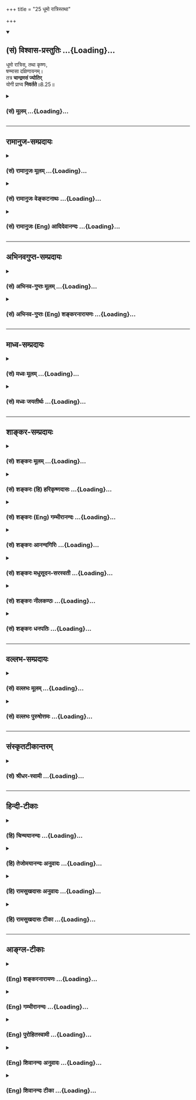 +++
title = "25 धूमो रात्रिस्तथा"

+++
<div class="js_include" newlevelforh1="2" title="(सं) विश्वास-प्रस्तुतिः" unfilled url="/mahAbhAratam/vyAsaH/shlokashaH/06-bhIShma-parva/03-bhagavad-gItA-parva/saMskRtam/vishvAsa-prastutiH/08_axara-para-brahma-yo/25_dhUmo_rAtristathA.md">
<details open><summary><h2>(सं) विश्वास-प्रस्तुतिः ...{Loading}...</h2></summary>

धूमो रात्रिस्, तथा कृष्णः,  
षण्मासा दक्षिणायनम्।  
तत्र **चान्द्रमसं ज्योतिर्**  
योगी प्राप्य **निवर्तते**॥8.25॥
</details>
</div>
<div class="js_include collapsed" newlevelforh1="3" title="(सं) मूलम्" unfilled url="/mahAbhAratam/vyAsaH/shlokashaH/06-bhIShma-parva/03-bhagavad-gItA-parva/saMskRtam/mUlam/08_axara-para-brahma-yo/25_dhUmo_rAtristathA.md">
<details><summary><h3>(सं) मूलम् ...{Loading}...</h3></summary>

धूमो रात्रिस्तथा कृष्णः षण्मासा दक्षिणायनम्।  
तत्र चान्द्रमसं ज्योतिर्योगी प्राप्य निवर्तते।।8.25।।
</details>
</div>


_________________
## रामानुज-सम्प्रदायः
<div class="js_include collapsed" newlevelforh1="3" title="(सं) रामानुजः मूलम्" unfilled url="/mahAbhAratam/vyAsaH/shlokashaH/06-bhIShma-parva/03-bhagavad-gItA-parva/saMskRtam/rAmAnujaH/mUlam/08_axara-para-brahma-yo/25_dhUmo_rAtristathA.md">
<details><summary><h3>(सं) रामानुजः मूलम् ...{Loading}...</h3></summary>

।।8.25।। एतत् च धूमादिमार्गस्थपितृलोकादेः प्रदर्शनम्। अत्र योगिशब्द
पुण्यकर्मसम्बन्धिविषयः।

</details>
</div>
<div class="js_include collapsed" newlevelforh1="3" title="(सं) रामानुजः वेङ्कटनाथः" unfilled url="/mahAbhAratam/vyAsaH/shlokashaH/06-bhIShma-parva/03-bhagavad-gItA-parva/saMskRtam/rAmAnujaH/venkaTanAthaH/08_axara-para-brahma-yo/25_dhUmo_rAtristathA.md">
<details><summary><h3>(सं) रामानुजः वेङ्कटनाथः ...{Loading}...</h3></summary>

  
  
।।8.25।। पितृलोकादेरित्यादिशब्देन आकाशचन्द्रग्रहणम्। योगिनो धूमादिमार्गः
पुनरावृत्तिश्च कथमुच्यते इत्यत्राहअत्र योगिशब्द इति। अत्र योगशब्द
उपायमात्रवाची यद्वा सम्बन्धमात्रवाची धूमादिसामर्थ्यात्तु
पुण्यकर्मस्वरूपसम्बन्धिविशेषसिद्धिरिति भावः। अथ य इमे ग्राम इष्टापूर्ते
दत्तमित्युपासते ते धूममभिसम्भवन्ति \[छां.उ.5।10।13\] इत्यादिका
श्रुतिरत्रोपबृंहिता।  
  

</details>
</div>
<div class="js_include collapsed" newlevelforh1="3" title="(सं) रामानुजः (Eng) आदिदेवानन्दः" unfilled url="/mahAbhAratam/vyAsaH/shlokashaH/06-bhIShma-parva/03-bhagavad-gItA-parva/saMskRtam/rAmAnujaH/english/AdidevAnandaH/08_axara-para-brahma-yo/25_dhUmo_rAtristathA.md">
<details><summary><h3>(सं) रामानुजः (Eng) आदिदेवानन्दः ...{Loading}...</h3></summary>

8.25 This denotes the world of the manes etc., described by the term
'starting with smoke.' Here the term Yogin connotes one associated with good actions.

</details>
</div>


_________________
## अभिनवगुप्त-सम्प्रदायः
<div class="js_include collapsed" newlevelforh1="3" title="(सं) अभिनव-गुप्तः मूलम्" unfilled url="/mahAbhAratam/vyAsaH/shlokashaH/06-bhIShma-parva/03-bhagavad-gItA-parva/saMskRtam/abhinava-guptaH/mUlam/08_axara-para-brahma-yo/25_dhUmo_rAtristathA.md">
<details><summary><h3>(सं) अभिनव-गुप्तः मूलम् ...{Loading}...</h3></summary>

।।8.24 -- 8.25।। अग्निरिति। धूमेति। उत्तरेण ऊर्ध्वेन अयनं षाण्मासिकम्।
तच्च प्रकाशादिधर्मकत्वात् दहनादिकैः शब्दैरुपचर्यते। अतो विपरीतं
विपर्ययेण। तत्र चन्द्रमसो भोग्यांशानुप्रवेशात् भोगायावृत्तिः।

</details>
</div>
<div class="js_include collapsed" newlevelforh1="3" title="(सं) अभिनव-गुप्तः (Eng) शङ्करनारायणः" unfilled url="/mahAbhAratam/vyAsaH/shlokashaH/06-bhIShma-parva/03-bhagavad-gItA-parva/saMskRtam/abhinava-guptaH/english/shankaranArAyaNaH/08_axara-para-brahma-yo/25_dhUmo_rAtristathA.md">
<details><summary><h3>(सं) अभिनव-गुप्तः (Eng) शङ्करनारायणः ...{Loading}...</h3></summary>

8.24-25 Agnih etc. Dhumah etc. Northern : upper (or upward). Course :
the one taken \[by the sun\] during the period of six months. This
course, on account of its illuminating nature, is figuratively described
by the words denoting fire etc., and the course, contrary to this, by
opposite terms. This course is intercepted with the lunar parts of
enjoyment. Hence \[it leads to\] the return for enjoyment.

</details>
</div>


_________________
## माध्व-सम्प्रदायः
<div class="js_include collapsed" newlevelforh1="3" title="(सं) मध्वः मूलम्" unfilled url="/mahAbhAratam/vyAsaH/shlokashaH/06-bhIShma-parva/03-bhagavad-gItA-parva/saMskRtam/madhvaH/mUlam/08_axara-para-brahma-yo/25_dhUmo_rAtristathA.md">
<details><summary><h3>(सं) मध्वः मूलम् ...{Loading}...</h3></summary>

।।8.25।। Sri Madhvacharya did not comment on this sloka.,

</details>
</div>
<div class="js_include collapsed" newlevelforh1="3" title="(सं) मध्वः जयतीर्थः" unfilled url="/mahAbhAratam/vyAsaH/shlokashaH/06-bhIShma-parva/03-bhagavad-gItA-parva/saMskRtam/madhvaH/jayatIrthaH/08_axara-para-brahma-yo/25_dhUmo_rAtristathA.md">
<details><summary><h3>(सं) मध्वः जयतीर्थः ...{Loading}...</h3></summary>

।।8.25।। Sri Jayatirtha did not comment on this sloka.  
  

</details>
</div>


_________________
## शाङ्कर-सम्प्रदायः
<div class="js_include collapsed" newlevelforh1="3" title="(सं) शङ्करः मूलम्" unfilled url="/mahAbhAratam/vyAsaH/shlokashaH/06-bhIShma-parva/03-bhagavad-gItA-parva/saMskRtam/shankaraH/mUlam/08_axara-para-brahma-yo/25_dhUmo_rAtristathA.md">
<details><summary><h3>(सं) शङ्करः मूलम् ...{Loading}...</h3></summary>

।।8.25।। --,**धूमो रात्रिः** धूमाभिमानिनी रात्र्यभिमानिनी च देवता। **तथा
कृष्णः** कृष्णपक्षदेवता। **षण्मासा दक्षिणायनम्** इति च पूर्ववत् देवतैव।
**तत्र** चन्द्रमसि भवं **चान्द्रमसं ज्योतिः** फलम् इष्टादिकारी **योगी**
कर्मी **प्राप्य** भुक्त्वा तत्क्षयात् इह पुनः **निवर्तते**।।

</details>
</div>
<div class="js_include collapsed" newlevelforh1="3" title="(सं) शङ्करः (हि) हरिकृष्णदासः" unfilled url="/mahAbhAratam/vyAsaH/shlokashaH/06-bhIShma-parva/03-bhagavad-gItA-parva/saMskRtam/shankaraH/hindI/harikRShNadAsaH/08_axara-para-brahma-yo/25_dhUmo_rAtristathA.md">
<details><summary><h3>(सं) शङ्करः (हि) हरिकृष्णदासः ...{Loading}...</h3></summary>

।।8.25।। जिस मार्गमें धूम और रात्रि है अर्थात् धूमाभिमानी और
रात्रिअभिमानी देवता हैं तथा कृष्णपक्ष अर्थात् कृष्णपक्षका देवता है एवं
दक्षिणायनके छः महीने हैं अर्थात् पूर्ववत् दक्षिणायन मार्गाभिमानी देवता
है उस मार्गमें ( उन उपर्युक्त देवताओंके अधिकारमें मरकर ) गया हुआ योगी
अर्थात् इष्टपूर्त आदि कर्म करनेवाला कर्मी चन्द्रमाकी ज्योतिको अर्थात्
कर्मफलको प्राप्त होकर -- भोगकर उस कर्मफलका क्षय होनेपर लौट आता है।

</details>
</div>
<div class="js_include collapsed" newlevelforh1="3" title="(सं) शङ्करः (Eng) गम्भीरानन्दः" unfilled url="/mahAbhAratam/vyAsaH/shlokashaH/06-bhIShma-parva/03-bhagavad-gItA-parva/saMskRtam/shankaraH/english/gambhIrAnandaH/08_axara-para-brahma-yo/25_dhUmo_rAtristathA.md">
<details><summary><h3>(सं) शङ्करः (Eng) गम्भीरानन्दः ...{Loading}...</h3></summary>

8.25 Dhuman, smoke; and ratrih night, are the deities presiding over
smoke and night. Similarly, krsnah, the dark fornight, means the deity
of the dark fortnight. Just as before, by sanmasah daksinayanam the six
months of the Southern solstice, also is verily meant a deity. Tatra,
following this Path; yogi, the yogi who performs sacrifices etc., the
man of actions; prapya, having reached; candramasam jyotih, the lunar
light-having enjoyed the results (of his actions); nivartate, returns,
on their exhaustion.

</details>
</div>
<div class="js_include collapsed" newlevelforh1="3" title="(सं) शङ्करः आनन्दगिरिः" unfilled url="/mahAbhAratam/vyAsaH/shlokashaH/06-bhIShma-parva/03-bhagavad-gItA-parva/saMskRtam/shankaraH/AnandagiriH/08_axara-para-brahma-yo/25_dhUmo_rAtristathA.md">
<details><summary><h3>(सं) शङ्करः आनन्दगिरिः ...{Loading}...</h3></summary>

।।8.25।। प्रकृतं देवयानं पन्थानं स्तोतुं पितृयाणमुपन्यस्यति -- **धूम
इति।** अत्रापि मार्गचिह्नानि भोगभूमीश्च व्यवच्छिद्यातिवाहिकदेवताविषयत्वं
धूमादिपदानां विभजते -- **धूमेत्यादिना।** तत्रेति सप्तमी पूर्ववदेव
सामीप्यार्था इष्टादीत्यादिशब्देन पूर्तदत्ते गृह्येते।
कृतात्ययेऽनुशयवानिति न्यायं सूचयति -- **तत्क्षयादिति।**

</details>
</div>
<div class="js_include collapsed" newlevelforh1="3" title="(सं) शङ्करः मधुसूदन-सरस्वती" unfilled url="/mahAbhAratam/vyAsaH/shlokashaH/06-bhIShma-parva/03-bhagavad-gItA-parva/saMskRtam/shankaraH/madhusUdana-sarasvatI/08_axara-para-brahma-yo/25_dhUmo_rAtristathA.md">
<details><summary><h3>(सं) शङ्करः मधुसूदन-सरस्वती ...{Loading}...</h3></summary>

।।8.25।। देवयानमार्गस्तुत्यर्थं पितृयाणमार्गमाह -- अत्रापि धूम इति
धूमाभिमानिनी देवता रात्रिरिति रात्र्यभिमानिनी कृष्ण,इति
कृष्णपक्षाभिमानिनी षण्मासा दक्षिणायमिति दक्षिणायनाभिमानिनी लक्ष्यते।
एतदप्यन्यासां श्रुत्युक्तानामुपलक्षणम्। तथाहि श्रुतिःते धूमममिसंभवन्ति
धूमाद्रात्रिं रात्रेपरपक्षमपरक्षाद्यान्षड्दक्षिणैति मासांस्तान्नैते
संवत्सरमभिप्राप्नुवन्ति मासेभ्यः पितृलोकं
पितृलोकादाकाशमाकाशाच्चन्द्रमसमेष सोमो राजा तद्देवानामन्नं तं देवा
भक्षयन्ति तस्मिन्यावत्संपातमुषित्वाथैतमेवाध्वानं पुनर्निवर्तन्ते इति।
तत्र धूमरात्रिकृष्णपक्षदक्षिणायनदेवता इहोक्ताः। पितृलोक आकाशश्चन्द्रमा
इत्यनुक्ता अपि द्रष्टव्याः। तत्र तस्मिन्पथि प्रयाताश्चान्द्रमसं ज्योतिः
फलं योगी कर्मयोगीष्टापूर्तदत्तकारी प्राप्य यावत्संपातमुषित्वा निवर्तते।
संपतत्यनेनेति संपातः कर्म। तस्मादेतस्मादावृत्तिमार्गादनावृत्तिमार्गः
श्रेयानित्यर्थः।

</details>
</div>
<div class="js_include collapsed" newlevelforh1="3" title="(सं) शङ्करः नीलकण्ठः" unfilled url="/mahAbhAratam/vyAsaH/shlokashaH/06-bhIShma-parva/03-bhagavad-gItA-parva/saMskRtam/shankaraH/nIlakaNThaH/08_axara-para-brahma-yo/25_dhUmo_rAtristathA.md">
<details><summary><h3>(सं) शङ्करः नीलकण्ठः ...{Loading}...</h3></summary>

।।8.25।। एतेन च धूमो रात्रिरित्येषोऽपि धूमादिमार्गः कर्मिणामपक्वयोगिनां
चोचित आवृत्तिफलश्च व्याख्यातः।

</details>
</div>
<div class="js_include collapsed" newlevelforh1="3" title="(सं) शङ्करः धनपतिः" unfilled url="/mahAbhAratam/vyAsaH/shlokashaH/06-bhIShma-parva/03-bhagavad-gItA-parva/saMskRtam/shankaraH/dhanapatiH/08_axara-para-brahma-yo/25_dhUmo_rAtristathA.md">
<details><summary><h3>(सं) शङ्करः धनपतिः ...{Loading}...</h3></summary>

।।8.25।। देवयानस्तुतये पितृयाणमुपन्यस्यति -- धूम इति।
धूमादिशब्दैस्तत्तदभिमानिन्यो देवता आतिवाहिकाः पूर्ववद्वह्याः नतु
मार्गचिन्हानि भोगभूमयो वा। तत्र प्रयाता इत विभक्तिं विपरिणभ्यानुषज्जते।
तस्मिन्मार्गे मृत इत्यर्थः। योगी इष्टापूर्तदत्तकारी कर्मयोगी चन्द्रमसि
चन्द्रे भवं चान्द्रमसं ज्योतिः फलं प्राप्त भुक्त्वा
तत्क्षयात्पुनर्निवर्तते। एतदप्यन्यासां श्रुत्युक्तानामुपलणार्थम्। तथाच
श्रुतिःते धूमभिसंभवन्ति धूमादात्रिं
रात्रेपरपक्षमपरपक्षाद्यान्षड्दक्षिणैति मासांस्तानेते
संवत्सरमभिप्राप्नुवन्ति मासेभ्यः पितृलोकं पितृलोकादाकाशं
आकाशाच्चन्द्रमसमेष सोमो राजा तद्देवानामन्नं तं देवा भक्षयन्ति
तस्मिन्यावत्संपातमुषित्वाथैतमेवाध्वानं पुनर्निवर्तते इति। तथाच
पुनःपुनरावृत्तिलक्षणदस्मान्मार्गात्पूर्वोक्तोऽपुनरावृत्तिलक्षणो मार्गो
ज्यायानित्यभिप्रायः।

</details>
</div>


_________________
## वल्लभ-सम्प्रदायः
<div class="js_include collapsed" newlevelforh1="3" title="(सं) वल्लभः मूलम्" unfilled url="/mahAbhAratam/vyAsaH/shlokashaH/06-bhIShma-parva/03-bhagavad-gItA-parva/saMskRtam/vallabhaH/mUlam/08_axara-para-brahma-yo/25_dhUmo_rAtristathA.md">
<details><summary><h3>(सं) वल्लभः मूलम् ...{Loading}...</h3></summary>

।।8.25।। आवृत्तिमार्गमाह सकामाग्निहोत्रिणाम्। रात्रौ कृष्णे दक्षिणायने
मृतः। धूम इत्यादि धूममार्गपितृलोकादेः प्रदर्शनम्। अत्रापि श्रुतिः -- ते
धूममभिसंवशिन्ति इत्यादिः तेन भगवदर्पणात्मककर्मरूपनिवृत्त्या सात्विक्या
भगवदुपासनातः क्रममुक्तिः सात्विकी। काम्यकर्मभिः
पुनर्भवहेतुभिश्चन्द्रलोकं प्राप्य सुखभोगानन्तरमावृत्ती राजसी।
निषिद्धकर्मभिस्तु नरकभोगानन्तरमावृत्तिस्तामसी। क्षुद्रकर्मणां तु
जन्तूनामत्रैव पुनः पुनर्जन्मवतामुत्क्रान्तिगत्या गतय इत्यवगन्तव्यम्।

</details>
</div>
<div class="js_include collapsed" newlevelforh1="3" title="(सं) वल्लभः पुरुषोत्तमः" unfilled url="/mahAbhAratam/vyAsaH/shlokashaH/06-bhIShma-parva/03-bhagavad-gItA-parva/saMskRtam/vallabhaH/puruShottamaH/08_axara-para-brahma-yo/25_dhUmo_rAtristathA.md">
<details><summary><h3>(सं) वल्लभः पुरुषोत्तमः ...{Loading}...</h3></summary>

  
  
।।8.25।। आवृत्तिकालरूपमाह -- धूम इति। धूमस्तापरूपाग्न्यात्मकप्रतिबन्धरूपः
रात्रिर्निशा कृष्णः पक्षः एवं षण्मासा दक्षिणायनम्। तत्र योगी सकामः
प्रयातः सन् चान्द्रमसं स्वर्गादिसुखं शीतलात्मकं प्राप्य सुखभोगं कृत्वा
निवर्तते पुनर्जन्म प्राप्नोतीत्यर्थः।  
  

</details>
</div>


_________________
## संस्कृतटीकान्तरम्
<div class="js_include collapsed" newlevelforh1="3" title="(सं) श्रीधर-स्वामी" unfilled url="/mahAbhAratam/vyAsaH/shlokashaH/06-bhIShma-parva/03-bhagavad-gItA-parva/saMskRtam/shrIdhara-svAmI/08_axara-para-brahma-yo/25_dhUmo_rAtristathA.md">
<details><summary><h3>(सं) श्रीधर-स्वामी ...{Loading}...</h3></summary>

।।8.25।। आवृत्तिमार्गमाह -- धूम इति। धूमाभिमानिनी देवता।
रात्र्यादिशब्दैश्च पूर्ववदेव
रात्रिकृष्णपक्षदक्षिणायनरूपषण्मासाभिमानिन्यस्तिस्रो देवता उपलक्ष्यन्ते।
एताभिर्देवताभिरुपलक्षितो मार्गस्तत्र प्रयातः कर्मयोगी चान्द्रमसं
ज्योतिस्तदुपलक्षितं स्वर्गलोकं प्राप्य तत्रेष्टापूर्तकर्मफलं भुक्त्धा
पुनरावर्तते। अत्रापि श्रुतिःते धूममभिसंभवन्ति धूमाद्रात्रिं
रात्रेपरपक्षमपरपक्षाद्यान्षण्मासान्दक्षिणादित्य एति मासेभ्यः पितृलोकं
पितृलोकाच्चन्द्रं ते चन्द्रं प्राप्यान्नं भवन्ति इत्यादिः। तदेवं
निवृत्तिकर्मसहितोपासनया क्रममुक्तिः काम्यकर्मभिश्च
स्वर्गभोगानन्तरमावृत्तिः निषिद्धकर्मभिस्तु नरकभोगानन्तरमावृत्तिः
क्षुद्रकर्मणां जन्तूनां त्वत्रैव पुनः पुनर्जन्मेति द्रष्टव्यम्।

</details>
</div>


_________________
## हिन्दी-टीकाः
<div class="js_include collapsed" newlevelforh1="3" title="(हि) चिन्मयानन्दः" unfilled url="/mahAbhAratam/vyAsaH/shlokashaH/06-bhIShma-parva/03-bhagavad-gItA-parva/hindI/chinmayAnandaH/08_axara-para-brahma-yo/25_dhUmo_rAtristathA.md">
<details><summary><h3>(हि) चिन्मयानन्दः ...{Loading}...</h3></summary>

।।8.25।। पुनरावृत्ति के मार्ग को पितृयाण (पितरों का मार्ग) कहते हैं।
इसका अधिष्ठाता देवता है चन्द्रमा जो जड़ पदार्थ जगत् का प्रतीक है। जो लोग
उपासनारहित पुण्य कर्मों को जिनमें समाज सेवा तथा यज्ञयागादि कर्म सम्मिलित
हैं करते हैं वे मरणोपरान्त पितृलोक को प्राप्त होते हैं जिसे प्रचलित भाषा
में स्वर्ग कहते हैं। पुण्यकर्मों के फलस्वरूप प्राप्त इस स्वर्गलोक में
विषयोपभोग करने पर जब पुण्यकर्म क्षीण हो जाते हैं तब इन स्वर्ग के
निवासियों को अपनी अवशिष्ट वासनाओं के अनुसार उचित शरीर को धारण करने के
लिए पुनः संसार में आना पड़ता है। उस देह में ही उनकी वासनाएं व्यक्त एवं
तृप्त हो सकती हैं। धूम रात्रि कृष्णपक्ष और दक्षिणायन ये सब पितृलोक
प्राप्ति का मार्ग बताने वाले हैं। चन्द्रमा जड़ पदार्थ का प्रतीक और
विषयोपभोग का अधिष्ठाता है। उसके अनुग्रह से कुछ काल तक स्वर्ग सुख भोगने
के पश्चात् जीव को पुनः र्मत्यलोक में आना पड़ता है। संक्षेप में इन दो
श्लोकों में यह बताया गया है कि निःश्रेयस की प्राप्ति के लिए प्रयत्नशील
साधक परम लक्ष्य को प्राप्त होता है और भोग की कामना करने वाला पुरुष भोग
के पश्चात् पुनः शरीर को धारण करता है जहाँ वह चाहे तो अपना उत्थान अथवा
पतन कर सकता है। विषय का उपसंहार करते हुए भगवान् कहते हैं --

</details>
</div>
<div class="js_include collapsed" newlevelforh1="3" title="(हि) तेजोमयानन्दः अनुवादः" unfilled url="/mahAbhAratam/vyAsaH/shlokashaH/06-bhIShma-parva/03-bhagavad-gItA-parva/hindI/tejomayAnandaH/anuvAdaH/08_axara-para-brahma-yo/25_dhUmo_rAtristathA.md">
<details><summary><h3>(हि) तेजोमयानन्दः अनुवादः ...{Loading}...</h3></summary>

।।8.25।। धूम, रात्रि, कृष्णपक्ष और दक्षिणायन के छः मास वाले मार्ग से
चन्द्रमा की ज्योति को प्राप्त कर, योगी (संसार को) लौटता है।।

</details>
</div>
<div class="js_include collapsed" newlevelforh1="3" title="(हि) रामसुखदासः अनुवादः" unfilled url="/mahAbhAratam/vyAsaH/shlokashaH/06-bhIShma-parva/03-bhagavad-gItA-parva/hindI/rAmasukhadAsaH/anuvAdaH/08_axara-para-brahma-yo/25_dhUmo_rAtristathA.md">
<details><summary><h3>(हि) रामसुखदासः अनुवादः ...{Loading}...</h3></summary>

।।8.25।। जिस मार्गमें धूमका अधिपति देवता, रात्रिका अधिपति देवता,
कृष्णपक्षका अधिपति देवता और छः महीनोंवाले दक्षिणायनका अधिपति देवता है,
शरीर छोड़कर उस मार्गसे गया हुआ योगी (सकाम मनुष्य) चन्द्रमाकी ज्योतिको
प्राप्त होकर लौट आता है अर्थात् जन्म-मरणको प्राप्त होता है।

</details>
</div>
<div class="js_include collapsed" newlevelforh1="3" title="(हि) रामसुखदासः टीका" unfilled url="/mahAbhAratam/vyAsaH/shlokashaH/06-bhIShma-parva/03-bhagavad-gItA-parva/hindI/rAmasukhadAsaH/TIkA/08_axara-para-brahma-yo/25_dhUmo_rAtristathA.md">
<details><summary><h3>(हि) रामसुखदासः टीका ...{Loading}...</h3></summary>

।।8.25।।***व्याख्या--*'धूमो रात्रिस्तथा कृष्णः ৷৷. प्राप्य
निवर्तते'--**देश और कालकी दृष्टिसे जितना अधिकार अग्नि अर्थात् प्रकाशके
देवताका है, उतना ही अधिकार धूम अर्थात् अन्धकारके देवताका है। वह
धूमाधिपति देवता कृष्णमार्गसे जानेवाले जीवोंको अपनी सीमासे पार कराकर
रात्रिके अधिपति देवताके अधीन कर देता है। रात्रिका अधिपति देवता उस जीवको
अपनी सीमासे पार कराकर देश-कालको लेकर बहुत दूरतक अधिकार रखनेवाले
कृष्णपक्षके अधिपति देवताके अधीन कर देता है। वह देवता उस जीवको अपनी
सीमासे पार कराकर देश और कालकी दृष्टिसे बहुत दूरतक अधिकार रखनेवाले
दक्षिणायनके अधिपति देवताके समर्पित कर देता है। वह देवता उस जीवको
चन्द्रलोकके अधिपति देवताको सौंप देता है। इस प्रकार कृष्णमार्गसे जानेवाला
वह जीव धूम, रात्रि, कृष्णपक्ष और दक्षिणायनके देशको पार करता हुआ
चन्द्रमाकी ज्योतिको अर्थात् जहाँ अमृतका पान होता है, ऐसे स्वर्गादि दिव्य
लोकोंको प्राप्त हो जाता है। फिर अपने पुण्योंके अनुसार न्यूनाधिक समयतक
वहाँ रहकर अर्थात् भोग भोगकर पीछे लौट आता है। यहाँ एक ध्यान देनेकी बात है
कि यह जो चन्द्रमण्डल दीखता है, यह चन्द्रलोक नहीं है। कारण कि यह
चन्द्रमण्डल तो पृथ्वीके बहुत नजदीक है, जब कि चन्द्रलोक सूर्यसे भी बहुत
ऊँचा है। उसी चन्द्रलोकसे अमृत इस चन्द्रमण्डलमें आता है, जिससे
शुक्लपक्षमें ओषधियाँ पुष्ट होती हैं। अब एक समझनेकी बात है कि यहाँ जिस
कृष्णमार्गका वर्णन है, वह शुक्लमार्गकी अपेक्षा कृष्णमार्ग है। वास्तवमें
तो यह मार्ग ऊँचे-ऊँचे लोकोंमें जानेका है। सामान्य मनुष्य मरकर
मृत्युलोकमें जन्म लेते हैं, जो पापी होते हैं, वे आसुरी योनियोंमें जाते
हैं और उनसे भी जो अधिक पापी होते हैं, वे नरकके कुण्डोंमें जाते हैं -- इन
सब मनुष्योंसे कृष्णमार्गसे जानेवाले बहुत श्रेष्ठ हैं। वे चन्द्रमाकी
ज्योतिको प्राप्त होते हैं -- ऐसा कहनेका यही तात्पर्य है कि संसारमें
जन्ममरणके जितने मार्ग हैं उन सब मार्गोंसे यह कृष्णमार्ग (ऊर्ध्वगतिका
होनेसे) श्रेष्ठ है और उनकी अपेक्षा प्रकाशमय है। कृष्णमार्गसे लौटते समय वह
जीव पहले आकाशमें आता है। फिर वायुके अधीन होकर बादलोंमें आता है और
बादलोंमेंसे वर्षाके द्वारा भूमण्डलपर आकर अन्नमें प्रवेश करता है। फिर
कर्मानुसार प्राप्त होनेवाली योनिके पुरुषोंमें अन्नके द्वारा प्रवेश करता
है और पुरुषसे स्त्री-जातिमें जाकर शरीर धारण करके जन्म लेता है। इस प्रकार
वह जन्म-मरणके चक्करमें पड़ जाता है। यहाँ सकाम मनुष्योंको भी 'योगी' क्यों
कहा गया है; इसके अनेक कारण हो सकते हैं; जैसे --,(1) गीतामें भगवान्ने
मरनेवाले प्राणियोंकी तीन गतियाँ बतायी हैं -- ऊर्ध्वगति, मध्यगति और
अधोगति (गीता 14। 18)। इनमेंसे ऊर्ध्वगतिका वर्णन इस प्रकरणमें हुआ है।
मध्यगति और अधोगतिसे ऊर्ध्वगति श्रेष्ठ होनेके कारण यहाँ सकाम मनुष्योंको
भी योगी कहा गया है। ,(2) जो केवल भोग भोगनेके लिये ही ऊँचे लोकोंमें जाता
है, उसने संयमपूर्वक इस लोकके भोगोंका त्याग किया है। इस त्यागसे उसकी
यहाँके भोगोंके मिलने और न मिलनेमें समता हो गयी है। इस आंशिक समताको लेकर
ही उसको यहाँ योगी कहा गया है।  
  
(3) जिनका उद्देश्य परमात्मप्राप्तिका है, पर अन्तकालमें किसी सूक्ष्म
भोग-वासनाके कारण वे योगसे,विचलितमना हो जाते हैं, तो वे ब्रह्मलोक आदि
ऊँचे लोकोंमें जाते हैं और वहाँ बहुत समयतक रहकर पीछे यहाँ भूमण्डलपर आकर
शुद्ध श्रीमानोंके घरमें जन्म लेते हैं। ऐसे योगभ्रष्ट मनुष्योंका भी
जानेका यही मार्ग (कृष्णमार्ग) होनेसे यहाँ सकाम मनुष्यको भी योगी कह दिया
है। भगवान्ने पीछेके (चौबीसवें) श्लोकमें ब्रह्मको प्राप्त होनेवालोंके लिये
'**ब्रह्मविदो जनाः'** कहकर बहुवचनका प्रयोग किया है और यहाँ चन्द्रमाकी
ज्योतिको प्राप्त होनेवालोंके लिये '**योगी'**कहकर एकवचनका प्रयोग किया
है। इससे ऐसा अनुमान होता है कि सभी मनुष्य परमात्माकी प्राप्तिके अधिकारी
हैं, और परमात्माकी प्राप्ति सुगम है। कारण कि परमात्मा सबको स्वतः प्राप्त
हैं। स्वतःप्राप्त तत्त्वका अनुभव बड़ा सुगम है। इसमें करना कुछ नहीं
पड़ता। इसलिये बहुवचनका प्रयोग किया गया है। परन्तु स्वर्ग आदिकी
प्राप्तिके लिये विशेष क्रिया करनी पड़ती है, पदार्थोंका संग्रह करना पड़ता
है, विधि-विधानका पालन करना पड़ता है। इस प्रकार स्वर्गादिको प्राप्त
करनेमें भी कठिनता है तथा प्राप्त करनेके बाद पीछे लौटकर भी आना पड़ता है।
इसलिये यहाँ एकवचन दिया गया है।  
  
**विशेष बात**  
  
(1) जिनका उद्देश्य परमात्मप्राप्तिका है; परन्तु सुखभोगकी सूक्ष्म वासना
सर्वथा नहीं मिटी है, वे शरीर छोड़कर ब्रह्मलोकमें जाते हैं। ब्रह्मलोकके
भोग भोगनेपर उनकी वह वासना मिट जाती है तो वे मुक्त हो जाते हैं। इनका
वर्णन यहाँ चौबीसवें श्लोकमें हुआ है।  
  
   जिनका उद्देश्य परमात्मप्राप्तिका ही है और जिनमें न यहाँके भोगोंकी
वासना है तथा न ब्रह्मलोकके भोगोंकी; परन्तु जो अन्तकालमें निर्गुणके
ध्यानसे विचलित हो गये हैं, वे ब्रह्मलोक आदि लोकोंमें नहीं जाते। वे तो
सीधे ही योगियोंके कुलमें जन्म लेते हैं अर्थात् जहाँ पूर्वजन्मकृत
ध्यानरूप साधन ठीक तरहसे हो सके, ऐसे योगियोंके कुलमें उनका जन्म होता है।
वहाँ वे साधन करके मुक्त हो जाते हैं (गीता 6। 42 43)।

</details>
</div>


_________________
## आङ्ग्ल-टीकाः
<div class="js_include collapsed" newlevelforh1="3" title="(Eng) शङ्करनारायणः" unfilled url="/mahAbhAratam/vyAsaH/shlokashaH/06-bhIShma-parva/03-bhagavad-gItA-parva/english/shankaranArAyaNaH/08_axara-para-brahma-yo/25_dhUmo_rAtristathA.md">
<details><summary><h3>(Eng) शङ्करनारायणः ...{Loading}...</h3></summary>

8.25. The southern course \[of the sun\], consisting of six months, is smoke, night, and also dark. \[Departing\] in it, the Yogin attains the moon's light and he returns.

</details>
</div>
<div class="js_include collapsed" newlevelforh1="3" title="(Eng) गम्भीरानन्दः" unfilled url="/mahAbhAratam/vyAsaH/shlokashaH/06-bhIShma-parva/03-bhagavad-gItA-parva/english/gambhIrAnandaH/08_axara-para-brahma-yo/25_dhUmo_rAtristathA.md">
<details><summary><h3>(Eng) गम्भीरानन्दः ...{Loading}...</h3></summary>

8.25 Smoke, night, as also the dark fortnight and the six months of the Southern solstice-following this Path the yogi having reached the lunar light, returns.

</details>
</div>
<div class="js_include collapsed" newlevelforh1="3" title="(Eng) पुरोहितस्वामी" unfilled url="/mahAbhAratam/vyAsaH/shlokashaH/06-bhIShma-parva/03-bhagavad-gItA-parva/english/purohitasvAmI/08_axara-para-brahma-yo/25_dhUmo_rAtristathA.md">
<details><summary><h3>(Eng) पुरोहितस्वामी ...{Loading}...</h3></summary>

8.25 But if he departs in gloom, at night, during the fortnight of the waning moon and in the six months before the Southern solstice, then he reaches but lunar light and he will be born again.

</details>
</div>
<div class="js_include collapsed" newlevelforh1="3" title="(Eng) शिवानन्दः अनुवादः" unfilled url="/mahAbhAratam/vyAsaH/shlokashaH/06-bhIShma-parva/03-bhagavad-gItA-parva/english/shivAnandaH/anuvAdaH/08_axara-para-brahma-yo/25_dhUmo_rAtristathA.md">
<details><summary><h3>(Eng) शिवानन्दः अनुवादः ...{Loading}...</h3></summary>

8.25 Attaining to the lunar light by smoke, night time, the dark fortnight also, the six months of the southern path of the sun (the southern solstice), the Yogi returns.

</details>
</div>
<div class="js_include collapsed" newlevelforh1="3" title="(Eng) शिवानन्दः टीका" unfilled url="/mahAbhAratam/vyAsaH/shlokashaH/06-bhIShma-parva/03-bhagavad-gItA-parva/english/shivAnandaH/TIkA/08_axara-para-brahma-yo/25_dhUmo_rAtristathA.md">
<details><summary><h3>(Eng) शिवानन्दः टीका ...{Loading}...</h3></summary>

8.25 धूमः smoke; रात्रिः night; तथा also; कृष्णः the dark (fortnight);
षण्मासाः the six months; दक्षिणायनम् the southern path of the sun; तत्र
there; चान्द्रमसम् lunar; ज्योतिः light; योगी the Yogi; प्राप्य having attained; निवर्तते returns.Commentary This is the Pitriyana or the path of darkness or the path of the ancestors which leads to rirth. Those who do sacrifices to the gods and other charitable works with expectation of reward go to the Chandraloka through this path and come back to this world when the fruits of the Karmas are exhausted.Smoke; night time; the dark fortnight and the six months of the southern solstice are all deities who preside over them. They may denote the degree of ignorance;
attachment and passion. There are smoke and darkcoloured objects throughout the course. There is no illumination when one passes along this path. It is reached by ignorance. Hence it is called the path of darkness or smoke.

</details>
</div>
